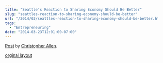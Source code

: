 ```yaml
---
title: "Seattle's Reaction to Sharing Economy Should Be Better"
slug: "seattles-reaction-to-sharing-economy-should-be-better"
url: "/2014/03/seattles-reaction-to-sharing-economy-should-be-better.html"
tags:
  - "Entrepreneuring"
date: "2014-03-23T12:01:00-07:00"
---
```

<div id="fb-root"></div> <script id="facebook-jssdk" src="//connect.facebook.net/en_US/all.js#xfbml=1"></script>
<div class="fb-post" data-href="https://www.facebook.com/ChristopherRayAllen/posts/10152306752635540" data-width="600"><div class="fb-xfbml-parse-ignore"><a href="https://www.facebook.com/ChristopherRayAllen/posts/10152306752635540">Post</a> by <a href="https://www.facebook.com/ChristopherRayAllen">Christopher Allen</a>.</div></div>
<p class="previous"><a href="/previous/2014/03/seattles-reaction-to-sharing-economy-should-be-better.html" rel="syndication" class="u-syndication" >orginal layout</a></p>
